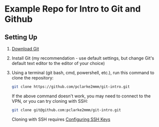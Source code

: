 # Example Repo for Intro to Git and Github

## Setting Up

1. [Download Git](https://git-scm.com/downloads)
2. Install Git (my recommendation - use default settings, but change Git's default text editor to the editor of your choice)

3. Using a terminal (git bash, cmd, powershell, etc.), run this command to clone the repository:

    ```bash
    git clone https://github.com/pclarke2mmm/git-intro.git
    ```

    If the above command doesn't work, you may need to connect to the VPN, or you can try cloning with SSH:

    ```bash
    git clone git@github.com:pclarke2mmm/git-intro.git
    ```

    Cloning with SSH requires [Configuring SSH Keys](https://docs.github.com/en/github/authenticating-to-github/connecting-to-github-with-ssh)
